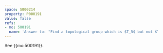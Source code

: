 ```yaml
---
space: S000214
property: P000191
value: false
refs:
- mo: 500191
  name: 'Answer to: "Find a topological group which is $T_5$ but not $T_6$"'
---
```


See {{mo:500191}}.
